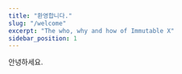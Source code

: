 ```yaml
---
title: "환영합니다."
slug: "/welcome"
excerpt: "The who, why and how of Immutable X"
sidebar_position: 1
---
```

안녕하세요.